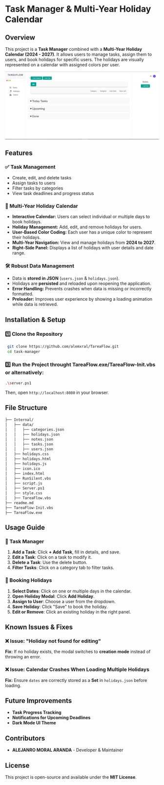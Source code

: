# Task Manager & Multi-Year Holiday Calendar

## Overview

This project is a **Task Manager** combined with a **Multi-Year Holiday Calendar (2024 - 2027)**. It allows users to manage tasks, assign them to users, and book holidays for specific users. The holidays are visually represented on a calendar with assigned colors per user.

![TareaFlow Screenshot](https://raw.githubusercontent.com/alemxral/TareaFlow/main/Internal/image-1.png)


## Features

### ✅ Task Management

- Create, edit, and delete tasks
- Assign tasks to users
- Filter tasks by categories
- View task deadlines and progress status

### 📅 Multi-Year Holiday Calendar

- **Interactive Calendar:** Users can select individual or multiple days to book holidays.
- **Holiday Management:** Add, edit, and remove holidays for users.
- **User-Based Color Coding:** Each user has a unique color to represent their holidays.
- **Multi-Year Navigation:** View and manage holidays from **2024 to 2027**.
- **Right-Side Panel:** Displays a list of holidays with user details and date range.

### 🛠 Robust Data Management

- Data is **stored in JSON** (`users.json` & `holidays.json`).
- Holidays are **persisted** and reloaded upon reopening the application.
- **Error Handling:** Prevents crashes when data is missing or incorrectly formatted.
- **Preloader:** Improves user experience by showing a loading animation while data is retrieved.

## Installation & Setup

### 1️⃣ Clone the Repository

```sh
 git clone https://github.com/alemxral/TareaFlow.git
 cd task-manager
```



### 3️⃣ Run the Project throught TareaFlow.exe/TareaFlow-Init.vbs or alternatively:

```sh
.\server.ps1
```

Then, open `http://localhost:8080` in your browser.


## File Structure

```
├── Internal/
│   ├── data/
│   │   ├── categories.json
│   │   ├── holidays.json
│   │   ├── notes.json
│   │   ├── tasks.json
│   │   ├── users.json
│   ├── holidays.css
│   ├── holidays.html
│   ├── holidays.js
│   ├── icon.ico
│   ├── index.html
│   ├── RunSilent.vbs
│   ├── script.js
│   ├── Server.ps1
│   ├── style.css
│   ├── TareaFlow.vbs
├── readme.md
├── TareaFlow-Init.vbs
├── TareaFlow.exe
```

## Usage Guide

### 🎯 Task Manager

1. **Add a Task**: Click **+ Add Task**, fill in details, and save.
2. **Edit a Task**: Click on a task to modify it.
3. **Delete a Task**: Use the delete button.
4. **Filter Tasks**: Click on a category tab to filter tasks.

### 📆 Booking Holidays

1. **Select Dates**: Click on one or multiple days in the calendar.
2. **Open Holiday Modal**: Click **Add Holiday**.
3. **Assign to User**: Choose a user from the dropdown.
4. **Save Holiday**: Click "Save" to book the holiday.
5. **Edit or Remove**: Click an existing holiday in the right panel.

## Known Issues & Fixes

### ❌ Issue: "Holiday not found for editing"

**Fix:** If no holiday exists, the modal switches to **creation mode** instead of throwing an error.

### ❌ Issue: Calendar Crashes When Loading Multiple Holidays

**Fix:** Ensure `dates` are correctly stored as a **Set** in `holidays.json` before loading.

## Future Improvements

- **Task Progress Tracking**
- **Notifications for Upcoming Deadlines**
- **Dark Mode UI Theme**

## Contributors

- **ALEJANRO MORAL ARANDA** - Developer & Maintainer

## License

This project is open-source and available under the **MIT License**.


